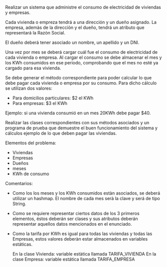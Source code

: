Realizar un sistema que administre el consumo de electricidad de viviendas y empresas.

Cada vivienda o empreza tendrá a una dirección y un dueño asignado. 
La empresa, ademàs de la direcciòn y el dueño, tendrá un atributo que representará la Razòn Social.

El dueño deberá tener asociado un nombre, un apellido y un DNI.

Una vez por mes se deberá cargar cuál fue el consumo de electricidad de cada vivienda o empresa. 
Al cargar el consumo se debe almacenar el mes y los KWh consumidos en ese periodo, 
comprobando que el mes no esté ya cargado para esa vivienda.

Se debe generar el método correspondiente para poder calcular lo que debe pagar cada vivienda o empresa por su consumo. 
Para dicho cálculo se utilizan dos valores:

- Para domicilios particulares: $2 el KWh
- Para empresas: $3 el KWh

Ejemplo: si una vivienda consumió en un mes 20KWh debe pagar $40.

Realizar las clases correspondientes con sus métodos asociados y un programa de prueba que demuestre 
el buen funcionamiento del sistema y cálculos ejemplo de lo que deben pagar las viviendas.

Elementos del problema:
- Viviendas
- Empresas
- Dueños
- meses
- KWh de consumo

Comentarios:
- Como los los meses y los KWh consumidos estàn asociados, se deberá utilizar un hashmap.
  El nombre de cada mes serà la clave y será de tipo String.
- Como se requiere representar ciertos datos de los 3 primeros elementos, éstos deberán ser
  clases y sus atributos deberán representar aquellos datos mencionados en el enunciado.
- Como la tarifa por KWh es igual para todas las viviendas y todas las Empresas, estos
  valores deberàn estar almacenados en variables estáticas. 
  
  En la clase Vivienda: variable estàtica llamada TARIFA_VIVIENDA
  En la clase Empresa: variable estática llamada TARIFA_EMPRESA
  
  
